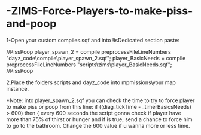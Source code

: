 # -ZIMS-Force-Players-to-make-piss-and-poop

1-Open your custom compiles.sqf and into !isDedicated section paste:
 
//PissPoop
player_spawn_2 = compile preprocessFileLineNumbers "dayz_code\compile\player_spawn_2.sqf";
player_BasicNeeds = compile preprocessFileLineNumbers "scripts\zims\player_BasicNeeds.sqf";
//PissPoop

2.Place the folders scripts and dayz_code into mpmissions\your map instance.

*Note: into player_spawn_2.sqf you can check the time to try to force player to make piss or poop from this line:
if ((diag_tickTime - _timerBasicsNeeds) > 600) then {
every 600 seconds the script gonna check if player have more than 75% of thirst or hunger and if is true, send a chance to force him to go to the bathroom.
Change the 600 value if u wanna more or less time.

